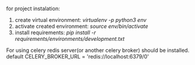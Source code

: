 for project instalation:
1. create virtual environment: _virtualenv -p python3 env_
2. activate created environment: _source env/bin/activate_
3. install requirements: _pip install -r requirements/environments/development.txt_

For using celery redis server(or another celery broker) should be installed.
default CELERY_BROKER_URL = 'redis://localhost:6379/0'
